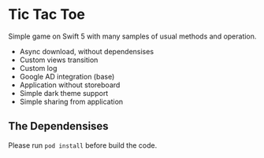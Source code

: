 # Tic Tac Toe

Simple game on Swift 5 with many samples of usual methods and operation.

- Async download, without dependensises
- Custom views transition
- Custom log
- Google AD integration (base)
- Application without storeboard
- Simple dark theme support
- Simple sharing from application

## The Dependensises
Please run `pod install` before build the code.
